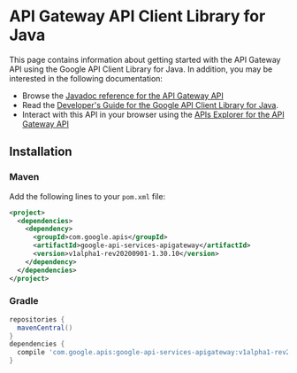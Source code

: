 # API Gateway API Client Library for Java



This page contains information about getting started with the API Gateway API
using the Google API Client Library for Java. In addition, you may be interested
in the following documentation:

* Browse the [Javadoc reference for the API Gateway API][javadoc]
* Read the [Developer's Guide for the Google API Client Library for Java][google-api-client].
* Interact with this API in your browser using the [APIs Explorer for the API Gateway API][api-explorer]

## Installation

### Maven

Add the following lines to your `pom.xml` file:

```xml
<project>
  <dependencies>
    <dependency>
      <groupId>com.google.apis</groupId>
      <artifactId>google-api-services-apigateway</artifactId>
      <version>v1alpha1-rev20200901-1.30.10</version>
    </dependency>
  </dependencies>
</project>
```

### Gradle

```gradle
repositories {
  mavenCentral()
}
dependencies {
  compile 'com.google.apis:google-api-services-apigateway:v1alpha1-rev20200901-1.30.10'
}
```

[javadoc]: https://googleapis.dev/java/google-api-services-apigateway/latest/index.html
[google-api-client]: https://github.com/googleapis/google-api-java-client/
[api-explorer]: https://developers.google.com/apis-explorer/#p/apigateway/v1/
